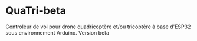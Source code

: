 # QuaTri-beta
Controleur de vol pour drone quadricoptère et/ou tricoptère à base d'ESP32 sous environnement Arduino.
Version beta
